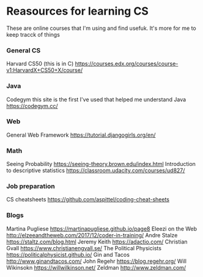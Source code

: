 # Reasources for learning CS
These are online courses that I'm using and find usefuk. It's more for me to keep tracck of things

### General CS
Harvard CS50 (this is in C) https://courses.edx.org/courses/course-v1:HarvardX+CS50+X/course/

### Java
Codegym this site is the first I've used that helped me understand Java https://codegym.cc/

### Web
General Web Framework https://tutorial.djangogirls.org/en/

### Math
Seeing Probability https://seeing-theory.brown.edu/index.html
Introduction to descriptive statistics https://classroom.udacity.com/courses/ud827/

### Job preparation
CS cheatsheets https://github.com/aspittel/coding-cheat-sheets

### Blogs
Martina Pugliese https://martinapugliese.github.io/page8
Eleezi on the Web http://elzeeandtheweb.com/2017/12/coder-in-training/
Andre Stalze https://staltz.com/blog.html
Jeremy Keith https://adactio.com/
Christian Gvall https://www.christianengvall.se/
The Political Physicists https://politicalphysicist.github.io/
Gin and Tacos http://www.ginandtacos.com/
John Regehr https://blog.regehr.org/
Will Wikinsokn https://willwilkinson.net/
Zeldman http://www.zeldman.com/

